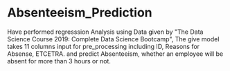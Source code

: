 # Absenteeism_Prediction
Have performed regresssion Analysis using Data given by "The Data Science Course 2019: Complete Data Science Bootcamp", The give model takes 11 columns input for pre_processing including ID, Reasons for Absense, ETCETRA. and predict Absenteeism, whether an employee will be absent for more than 3 hours or not. 
